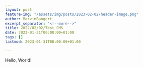 ```yaml
---
layout: post
feature-img: "/assets/img/posts/2023-02-02/header-image.png"
author: MarvinBangert
excerpt_separator: "<!--more-->"
title: 2022/02/02/Test CMS
date: 2023-01-31T00:00:00+01:00
tags: []
lastmod: 2023-01-31T00:00:00+01:00

---
```

Hello, World!